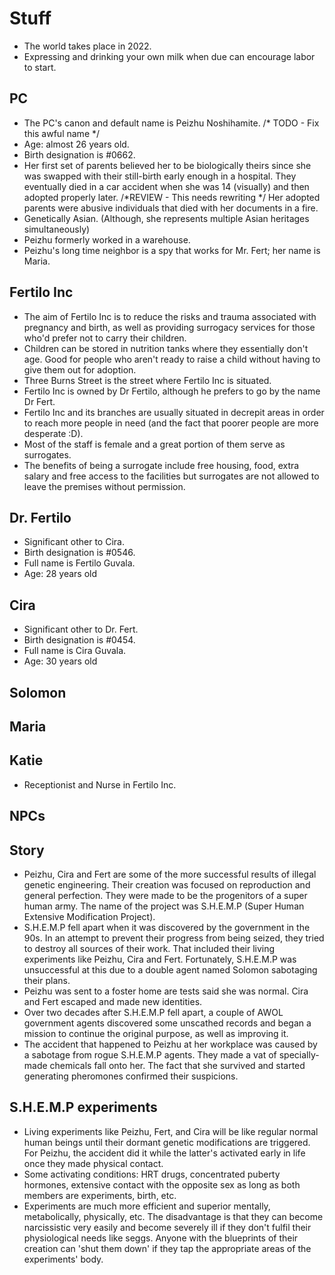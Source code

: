 # Stuff

- The world takes place in 2022.
- Expressing and drinking your own milk when due can encourage labor to start.

## PC

- The PC's canon and default name is Peizhu Noshihamite. /* TODO - Fix this awful name */
- Age: almost 26 years old.
- Birth designation is #0662.
- Her first set of parents believed her to be biologically theirs since she was swapped with their still-birth early enough in a hospital. They eventually died in a car accident when she was 14 (visually) and then adopted properly later. /*REVIEW - This needs rewriting */ Her adopted parents were abusive individuals that died with her documents in a fire.
- Genetically Asian. (Although, she represents multiple Asian heritages simultaneously)
- Peizhu formerly worked in a warehouse.
- Peizhu's long time neighbor is a spy that works for Mr. Fert; her name is Maria.

## Fertilo Inc

- The aim of Fertilo Inc is to reduce the risks and trauma associated with pregnancy and birth, as well as providing surrogacy services for those who'd prefer not to carry their children.
- Children can be stored in nutrition tanks where they essentially don't age. Good for people who aren't ready to raise a child without having to give them out for adoption.
- Three Burns Street is the street where Fertilo Inc is situated.
- Fertilo Inc is owned by Dr Fertilo, although he prefers to go by the name Dr Fert.
- Fertilo Inc and its branches are usually situated in decrepit areas in order to reach more people in need (and the fact that poorer people are more desperate :D).
- Most of the staff is female and a great portion of them serve as surrogates.
- The benefits of being a surrogate include free housing, food, extra salary and free access to the facilities but surrogates are not allowed to leave the premises without permission.

## Dr. Fertilo

- Significant other to Cira.
- Birth designation is #0546.
- Full name is Fertilo Guvala.
- Age: 28 years old

## Cira

- Significant other to Dr. Fert.
- Birth designation is #0454.
- Full name is Cira Guvala.
- Age: 30 years old

## Solomon

## Maria

## Katie

- Receptionist and Nurse in Fertilo Inc.

## NPCs

## Story

- Peizhu, Cira and Fert are some of the more successful results of illegal genetic engineering. Their creation was focused on reproduction and general perfection. They were made to be the progenitors of a super human army. The name of the project was S.H.E.M.P (Super Human Extensive Modification Project).
- S.H.E.M.P fell apart when it was discovered by the government in the 90s. In an attempt to prevent their progress from being seized, they tried to destroy all sources of their work. That included their living experiments like Peizhu, Cira and Fert. Fortunately, S.H.E.M.P was unsuccessful at this due to a double agent named Solomon sabotaging their plans.
- Peizhu was sent to a foster home are tests said she was normal. Cira and Fert escaped and made new identities.
- Over two decades after S.H.E.M.P fell apart, a couple of AWOL government agents discovered some unscathed records and began a mission to continue the original purpose, as well as improving it.
- The accident that happened to Peizhu at her workplace was caused by a sabotage from rogue S.H.E.M.P agents. They made a vat of specially-made chemicals fall onto her. The fact that she survived and started generating pheromones confirmed their suspicions.

## S.H.E.M.P experiments

- Living experiments like Peizhu, Fert, and Cira will be like regular normal human beings until their dormant genetic modifications are triggered. For Peizhu, the accident did it while the latter's activated early in life once they made physical contact.
- Some activating conditions: HRT drugs, concentrated puberty hormones, extensive contact with the opposite sex as long as both members are experiments, birth, etc.
- Experiments are much more efficient and superior mentally, metabolically, physically, etc. The disadvantage is that they can become narcissistic very easily and become severely ill if they don't fulfil their physiological needs like seggs. Anyone with the blueprints of their creation can 'shut them down' if they tap the appropriate areas of the experiments' body.
